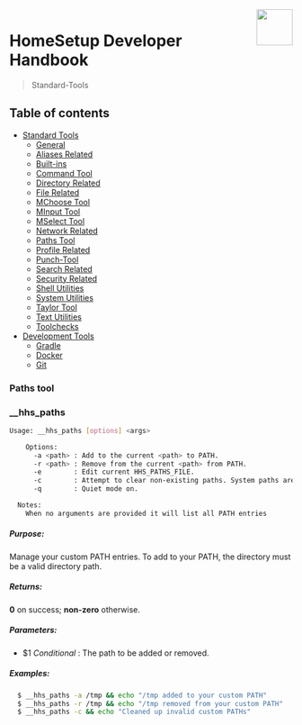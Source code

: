 <img src="https://iili.io/HvtxC1S.png" width="64" height="64" align="right" />

# HomeSetup Developer Handbook
>
> Standard-Tools

## Table of contents

<!-- toc -->
- [Standard Tools](../../functions.md#standard-tools)
  * [General](general.md#general-functions)
  * [Aliases Related](aliases-related.md#aliases-related-functions)
  * [Built-ins](built-ins.md#built-ins-functions)
  * [Command Tool](command-tool.md#command-tool)
  * [Directory Related](directory-related.md#directory-related-functions)
  * [File Related](file-related.md#file-related-functions)
  * [MChoose Tool](clitt.md#mchoose-tool)
  * [MInput Tool](clitt.md#minput-tool)
  * [MSelect Tool](clitt.md#mselect-tool)
  * [Network Related](network-related.md#network-related-functions)
  * [Paths Tool](paths-tool.md#paths-tool)
  * [Profile Related](profile-related.md#profile-related-functions)
  * [Punch-Tool](punch-tool.md#punch-tool)
  * [Search Related](search-related.md#search-related-functions)
  * [Security Related](security-related.md#security-related-functions)
  * [Shell Utilities](shell-utilities.md#shell-utilities)
  * [System Utilities](system-utilities.md#system-utilities)
  * [Taylor Tool](taylor-tool.md#taylor-tool)
  * [Text Utilities](text-utilities.md#text-utilities)
  * [Toolchecks](toolchecks.md#tool-checks-functions)
- [Development Tools](../../functions.md#development-tools)
  * [Gradle](../dev-tools/gradle-tools.md#gradle-functions)
  * [Docker](../dev-tools/docker-tools.md#docker-functions)
  * [Git](../dev-tools/git-tools.md#git-functions)
<!-- tocstop -->


### Paths tool

### __hhs_paths

```bash
Usage: __hhs_paths [options] <args>

    Options:
      -a <path> : Add to the current <path> to PATH.
      -r <path> : Remove from the current <path> from PATH.
      -e        : Edit current HHS_PATHS_FILE.
      -c        : Attempt to clear non-existing paths. System paths are not affected.
      -q        : Quiet mode on.

  Notes:
    When no arguments are provided it will list all PATH entries
```

##### **Purpose**:

Manage your custom PATH entries. To add to your PATH, the directory must be a valid directory path.

##### **Returns**:

**0** on success; **non-zero** otherwise.

##### **Parameters**:

  - $1 _Conditional_     : The path to be added or removed.

##### **Examples:**

```bash
  $ __hhs_paths -a /tmp && echo "/tmp added to your custom PATH"
  $ __hhs_paths -r /tmp && echo "/tmp removed from your custom PATH"
  $ __hhs_paths -c && echo "Cleaned up invalid custom PATHs"
```
